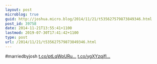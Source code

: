 ```yaml
---
layout: post
microblog: true
guid: http://joshua.micro.blog/2014/11/21/t535627579873849346.html
post_id: 39758
date: 2014-11-21T13:55:41+1100
lastmod: 2019-07-30T17:41:42+1100
type: post
url: /2014/11/21/t535627579873849346.html
---
```

#marriedbyjosh [t.co/ptLqWpURu...](http://t.co/ptLqWpURuO) [t.co/ygXYzqjfl...](http://t.co/ygXYzqjflz)
